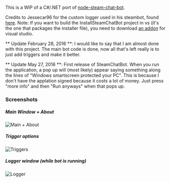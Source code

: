 This is a WIP of a C#/.NET port of [node-steam-chat-bot](https://github.com/Steam-Chat-Bot/node-steam-chat-bot).

Credits to Jessecar96 for the custom logger used in his steambot, found [here](https://github.com/jessecar96/steambot).
Note: If you want to build the InstallSteamChatBot project in vs (it's the one that packages the installer file), you need to download [an addon](https://visualstudiogallery.msdn.microsoft.com/f1cc3f3e-c300-40a7-8797-c509fb8933b9) for visual studio.

** Update February 28, 2016 **: I would like to say that I am almost done with this project. The main bot code is done, now all that's left really is to just add triggers and make it better.
	
** Update May 27, 2016 **: First release of SteamChatBot. When you run the application, a pop up will (most likely) appear saying something along the lines of "Windows smartscreen protected your PC". This is because I don't have the applation signed because it costs a lot of money. Just press "more info" and then "Run anyways" when that pops up.

	
### Screenshots

##### Main Window + About 

![Main + About](https://raw.githubusercontent.com/Steam-Chat-Bot/SteamChatBot/master/Screenshots/main_about.png)

##### Trigger options

![Triggers](https://raw.githubusercontent.com/Steam-Chat-Bot/SteamChatBot/master/Screenshots/triggers.png)

##### Logger window (while bot is running)

![Logger](https://raw.githubusercontent.com/Steam-Chat-Bot/SteamChatBot/master/Screenshots/logger.png)
